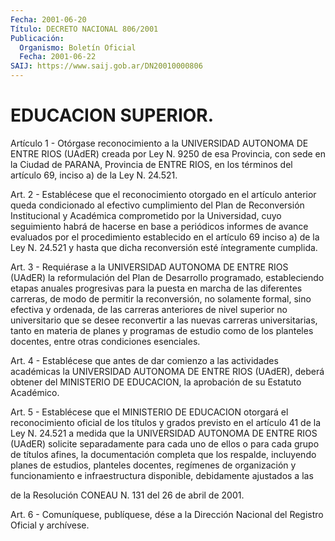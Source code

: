 ```yaml
---
Fecha: 2001-06-20
Título: DECRETO NACIONAL 806/2001
Publicación:
  Organismo: Boletín Oficial
  Fecha: 2001-06-22
SAIJ: https://www.saij.gob.ar/DN20010000806
---
```

# EDUCACION SUPERIOR.

<a id="1"></a>
Artículo 1 - Otórgase reconocimiento a la UNIVERSIDAD  AUTONOMA DE ENTRE  RIOS  (UAdER)  creada por Ley N. 9250 de esa Provincia,  con sede  en la Ciudad de PARANA,  Provincia  de  ENTRE  RIOS,  en  los términos  del  artículo  69,  inciso  a)  de  la  Ley N. 24.521.

<a id="2"></a>
Art. 2 - Establécese que el reconocimiento otorgado en el artículo anterior  queda  condicionado  al efectivo cumplimiento del Plan de Reconversión  Institucional  y  Académica    comprometido   por  la Universidad, cuyo seguimiento habrá de hacerse en base a periódicos informes de avance evaluados por el procedimiento establecido en el artículo  69  inciso  a)  de  la  Ley  N.  24.521 y hasta que dicha reconversión esté íntegramente cumplida.

<a id="3"></a>
Art.  3  -  Requiérase  a la UNIVERSIDAD AUTONOMA  DE  ENTRE  RIOS (UAdER)  la  reformulación  del   Plan  de  Desarrollo  programado, estableciendo etapas anuales progresivas  para  la puesta en marcha de las diferentes carreras, de modo de permitir la reconversión, no solamente  formal,  sino  efectiva  y  ordenada,  de  las  carreras anteriores   de  nivel  superior  no  universitario  que  se  desee reconvertir a  las nuevas carreras universitarias, tanto en materia de planes y programas  de  estudio  como de los planteles docentes, entre otras condiciones esenciales.

<a id="4"></a>
Art. 4 - Establécese que antes de dar  comienzo  a las actividades académicas  la  UNIVERSIDAD AUTONOMA DE ENTRE RIOS (UAdER),  deberá obtener del MINISTERIO  DE  EDUCACION, la aprobación de su Estatuto Académico.

<a id="5"></a>
Art. 5 - Establécese que el  MINISTERIO  DE  EDUCACION otorgará el reconocimiento  oficial  de  los títulos y grados  previsto  en  el artículo  41  de  la Ley N. 24.521  a  medida  que la UNIVERSIDAD AUTONOMA DE ENTRE RIOS (UAdER) solicite separadamente para cada uno de ellos o para cada  grupo  de  títulos  afines,  la documentación completa que los respalde, incluyendo planes de estudios, planteles docentes, regímenes de organización y funcionamiento e infraestructura  disponible,  debidamente  ajustados  a    las

de  la  Resolución  CONEAU  N.  131  del  26  de  abril de 2001.

<a id="6"></a>
Art.  6 - Comuníquese, publíquese, dése a la Dirección Nacional del Registro Oficial y archívese.